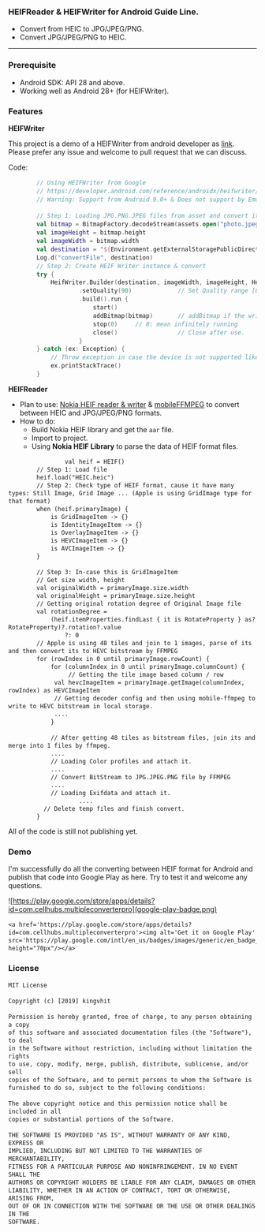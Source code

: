 ### **HEIFReader** & **HEIFWriter** for Android Guide Line.

- Convert from HEIC to JPG/JPEG/PNG.
- Convert JPG/JPEG/PNG to HEIC. 

------

### Prerequisite

- Android SDK: API 28 and above.
- Working well as Android 28+ (for HEIFWriter).

### Features

**HEIFWriter**

This project is a demo of a HEIFWriter from android developer as [link](https://developer.android.com/reference/androidx/heifwriter/HeifWriter). Please prefer any issue and welcome to pull request that we can discuss.

Code:

```kotlin
        // Using HEIFWriter from Google
        // https://developer.android.com/reference/androidx/heifwriter/HeifWriter
        // Warning: Support from Android 9.0+ & Does not support by Emulator.

        // Step 1: Loading JPG.PNG.JPEG files from asset and convert it to YUV or Bitmap
        val bitmap = BitmapFactory.decodeStream(assets.open("photo.jpeg"))
        val imageHeight = bitmap.height
        val imageWidth = bitmap.width
        val destination = "${Environment.getExternalStoragePublicDirectory(Environment.DIRECTORY_PICTURES)}/photo.heic"
        Log.d("convertFile", destination)
        // Step 2: Create HEIF Writer instance & convert
        try {
            HeifWriter.Builder(destination, imageWidth, imageHeight, HeifWriter.INPUT_MODE_BITMAP)
                    .setQuality(90)             // Set Quality range [0,100]
                    .build().run {
                        start()
                        addBitmap(bitmap)       // addBitmap if the writer is using INPUT_MODE_BITMAP
                        stop(0)     // 0: mean infinitely running
                        close()                 // Close after use.
                    }
        } catch (ex: Exception) {
            // Throw exception in case the device is not supported like Android not above of 9.0 or cause by using Emulator
            ex.printStackTrace()
        }
```

**HEIFReader**

- Plan to use: [Nokia HEIF reader & writer](https://github.com/nokiatech/heif) & [mobileFFMPEG](https://github.com/tanersener/mobile-ffmpeg) to convert between HEIC and JPG/JPEG/PNG formats.
- How to do:
  - Build Nokia HEIF library and get the `aar` file.
  - Import to project.
  - Using **Nokia HEIF Library** to parse the data of HEIF format files.

```
				val heif = HEIF()
        // Step 1: Load file
        heif.load("HEIC.heic")
        // Step 2: Check type of HEIF format, cause it have many types: Still Image, Grid Image ... (Apple is using GridImage type for that format)
        when (heif.primaryImage) {
        	is GridImageItem -> {}
        	is IdentityImageItem -> {}
        	is OverlayImageItem -> {}
        	is HEVCImageItem -> {}
        	is AVCImageItem -> {}
        }
        
        // Step 3: In-case this is GridImageItem
        // Get size width, height
        val originalWidth = primaryImage.size.width
        val originalHeight = primaryImage.size.height
        // Getting original rotation degree of Original Image file
        val rotationDegree =
            (heif.itemProperties.findLast { it is RotateProperty } as? RotateProperty)?.rotation?.value
                ?: 0
        // Apple is using 48 tiles and join to 1 images, parse of its and then convert its to HEVC bitstream by FFMPEG
        for (rowIndex in 0 until primaryImage.rowCount) {
        	for (columnIndex in 0 until primaryImage.columnCount) {
        		 // Getting the tile image based column / row
             val hevcImageItem = primaryImage.getImage(columnIndex, rowIndex) as HEVCImageItem
             // Getting decoder config and then using mobile-ffmpeg to write to HEVC bitstream in local storage.
             ....
        	}
        	
        	// After getting 48 tiles as bitstream files, join its and merge into 1 files by ffmpeg.
        	....
        	// Loading Color profiles and attach it.
        	....        	
        	// Convert BitStream to JPG.JPEG.PNG file by FFMPEG
        	....
        	// Loading Exifdata and attach it.
					....
          // Delete temp files and finish convert.
        }
```

All of the code is still not publishing yet.

### **Demo**

I'm successfully do all the converting between HEIF format for Android and publish that code into Google Play as here. Try to test it and welcome any questions.

![https://play.google.com/store/apps/details?id=com.cellhubs.multipleconverterpro](google-play-badge.png)

```
<a href='https://play.google.com/store/apps/details?id=com.cellhubs.multipleconverterpro'><img alt='Get it on Google Play' src='https://play.google.com/intl/en_us/badges/images/generic/en_badge_web_generic.png' height="70px"/></a>
```

### License

```
MIT License

Copyright (c) [2019] kingvhit

Permission is hereby granted, free of charge, to any person obtaining a copy
of this software and associated documentation files (the "Software"), to deal
in the Software without restriction, including without limitation the rights
to use, copy, modify, merge, publish, distribute, sublicense, and/or sell
copies of the Software, and to permit persons to whom the Software is
furnished to do so, subject to the following conditions:

The above copyright notice and this permission notice shall be included in all
copies or substantial portions of the Software.

THE SOFTWARE IS PROVIDED "AS IS", WITHOUT WARRANTY OF ANY KIND, EXPRESS OR
IMPLIED, INCLUDING BUT NOT LIMITED TO THE WARRANTIES OF MERCHANTABILITY,
FITNESS FOR A PARTICULAR PURPOSE AND NONINFRINGEMENT. IN NO EVENT SHALL THE
AUTHORS OR COPYRIGHT HOLDERS BE LIABLE FOR ANY CLAIM, DAMAGES OR OTHER
LIABILITY, WHETHER IN AN ACTION OF CONTRACT, TORT OR OTHERWISE, ARISING FROM,
OUT OF OR IN CONNECTION WITH THE SOFTWARE OR THE USE OR OTHER DEALINGS IN THE
SOFTWARE.
```